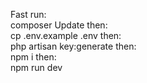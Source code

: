 Fast run:<br>
composer Update
then:<br>
cp .env.example .env
then:<br>
php artisan key:generate
then:<br>
npm i
then:<br>
npm run dev
